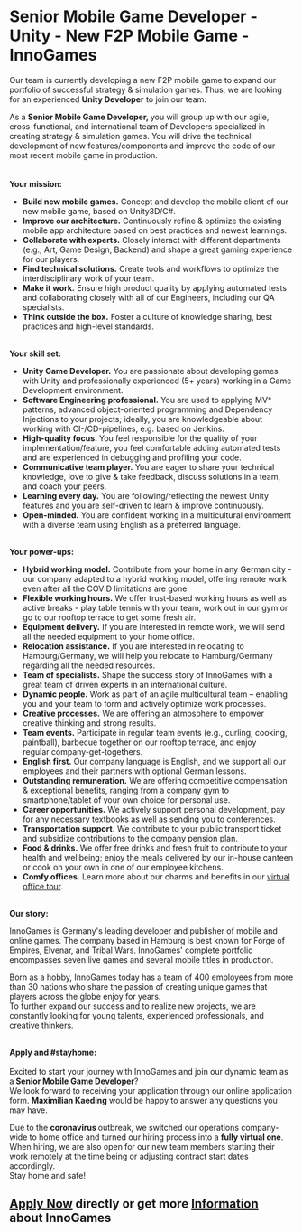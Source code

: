 <h1>Senior Mobile Game Developer - Unity - New F2P Mobile Game - InnoGames</h1>
<p><span>Our team is currently developing a new F2P mobile game to expand our portfolio of successful strategy &amp; simulation games. Thus,&nbsp;</span><span>we are looking for an experienced&nbsp;</span><strong><span>Unity Developer</span></strong><span>&nbsp;to join our team:</span></p><p><span>As a&nbsp;</span><strong>Senior Mobile Game Developer,&nbsp;</strong><span>you will group up with our agile, cross-functional, and international team of Developers specialized in creating strategy &amp; simulation games. You will drive the technical development of new features/components and improve the code of our most recent mobile game in production.<br /></span><br /><br /><strong></strong><strong>Your mission:</strong><strong>&nbsp;</strong></p><ul><li><strong>Build new mobile games.</strong><span>&nbsp;</span>Concept and develop the mobile client of our new mobile game, based on Unity3D/C#.</li><li><strong>Improve our architecture.</strong><span>&nbsp;</span>Continuously refine &amp; optimize the existing mobile app architecture based on best practices and newest learnings.</li><li><strong>Collaborate with experts.</strong><span>&nbsp;Closely i</span>nteract with different departments (e.g., Art, Game Design, Backend) and shape a great gaming experience for our players.</li><li><strong>Find technical solutions.</strong><span>&nbsp;</span>Create tools and workflows to optimize the interdisciplinary work of your team.</li><li><strong>Make it work.</strong><span>&nbsp;</span>Ensure high product quality by applying automated tests and collaborating closely with all of our Engineers, including our QA specialists.</li><li><strong>Think outside the box.</strong><span>&nbsp;</span>Foster a culture of knowledge sharing, best practices and high-level standards.</li></ul><p><strong><br />Your skill set:</strong></p><ul><li><span><strong>Unity Game Developer.</strong>&nbsp;You are passionate about developing games with Unity and professionally experienced (5+ years) working in a Game Development environment.</span></li><li><span><strong>Software Engineering professional.</strong>&nbsp;You are used to applying MV* patterns, advanced object-oriented programming and Dependency Injections to your projects; ideally, you are knowledgeable about working with CI-/CD-pipelines, e.g. based on Jenkins.</span></li><li><span><strong>High-quality focus.&nbsp;</strong>You feel responsible for the quality of your implementation/feature, you feel comfortable adding automated tests and are experienced in debugging and profiling your code.</span></li><li><span><strong>Communicative team player.</strong>&nbsp;You are eager to share your technical knowledge, love to give &amp; take feedback,&nbsp;discuss solutions in a team, and coach your peers.</span></li><li><strong>Learning every day.</strong><span>&nbsp;</span>You are following/reflecting the newest Unity features and you&nbsp;are self-driven to learn &amp; improve continuously.</li><li><span><strong>Open-minded.</strong>&nbsp;You are confident working in a multicultural environment with a diverse team using English as a preferred language.</span></li></ul><p><strong><br />Your power-ups:</strong></p><ul><li><span><strong>Hybrid working model.</strong></span><span>&nbsp;</span>Contribute from your home in any German city - our company adapted to a hybrid working model, offering remote work even after all the COVID limitations are gone.</li><li><span><strong>Flexible working hours.</strong>&nbsp;</span>We offer&nbsp;trust-based working hours as well as active breaks -&nbsp;<span>play table tennis with your team, work out in our gym or go to our rooftop terrace to get some fresh air.</span></li><li><span><strong>Equipment delivery.</strong></span><span>&nbsp;</span>If you are interested in remote work, we will send all the needed equipment to your home office.</li><li><span><strong>Relocation assistance.</strong>&nbsp;</span>If you are interested in relocating to Hamburg/Germany, we will help you relocate to Hamburg/Germany regarding all the needed resources.</li><li><span><strong>Team of specialists.</strong>&nbsp;</span>Shape the success story of InnoGames with a great team of driven experts in an international culture.</li><li><span><strong>Dynamic people.</strong></span><span>&nbsp;</span>Work as part of an agile multicultural team&nbsp;&ndash; enabling you and your team to form and actively optimize work processes.</li><li><span><strong>Creative processes.</strong></span><span>&nbsp;</span>We are offering an atmosphere to empower creative thinking and strong results.</li><li><span><strong>Team events.</strong>&nbsp;</span>Participate in regular team events (e.g., curling, cooking, paintball), barbecue together on our rooftop terrace, and enjoy regular&nbsp;company-get-togethers.</li><li><span><strong>English first.</strong>&nbsp;</span>Our company language is English,&nbsp;and&nbsp;we support all our employees and their partners with optional German&nbsp;lessons.</li><li><span><strong>Outstanding remuneration.</strong>&nbsp;</span>We are offering competitive compensation &amp; exceptional benefits, ranging from a company gym to smartphone/tablet of your own choice for personal use.</li><li><span><strong>Career opportunities.</strong>&nbsp;</span>We actively support personal development, pay for any necessary textbooks as well as sending you to conferences.</li><li><span><strong>Transportation support.</strong>&nbsp;</span>We contribute to your public transport ticket and subsidize contributions to the company pension plan.</li><li><span><strong>Food &amp; drinks.</strong>&nbsp;</span>We offer free drinks and fresh fruit to contribute to your health and wellbeing; enjoy the meals delivered by our in-house canteen or cook on your own in one of our employee kitchens.</li><li><span><strong>Comfy offices.</strong></span><span>&nbsp;</span>Learn more about our charms and benefits in our<span>&nbsp;</span><span><a href="https://www.youtube.com/watch?v=yZR6GlDxRag&amp;feature=youtu.be" rel="nofollow">virtual office tour</a>.</span></li></ul><p><strong><br />Our story:</strong></p><p>InnoGames is Germany's leading developer and publisher of mobile and online games. The company based in Hamburg is best known for Forge of Empires, Elvenar, and Tribal Wars. InnoGames' complete portfolio encompasses seven live games and several mobile titles in production.</p><p>Born as a hobby, InnoGames today has a team of 400 employees from more than 30 nations who share the passion of creating unique games that players across the globe enjoy for years.<br />To further expand our success and to realize new projects, we are constantly looking for young talents, experienced professionals, and creative thinkers.</p><p><span><br /><strong>Apply and #stayhome:</strong><br /><br />Excited to start your journey with InnoGames and join our dynamic team as a<strong>&nbsp;Senior Mobile Game Developer</strong>?<br /></span><span>We look forward to receiving your application through our online application form.&nbsp;<strong>Maximilian Kaeding</strong>&nbsp;would be happy to answer any questions you may have.</span></p><p>Due to the&nbsp;<strong>coronavirus&nbsp;</strong>outbreak, we switched our operations company-wide to home office and turned our hiring process into&nbsp;a&nbsp;<strong>fully virtual one</strong>. When hiring, we are also open for our new team members starting their work remotely at the time being or adjusting contract start dates accordingly.<br />Stay home and safe!</p>

<h2><a href="https://jobs.jobvite.com/careers/innogames/job/oIAjffwA/apply?__jvst=Job+Board&__jvsd=github_jobs_repo">Apply Now</a> directly or get more <a href="https://www.innogames.com/career/detail/job/senior-mobile-game-developer-unity-new-f2p-mobile-game-innogames/?s=github_jobs_repo">Information</a> about InnoGames</h2>